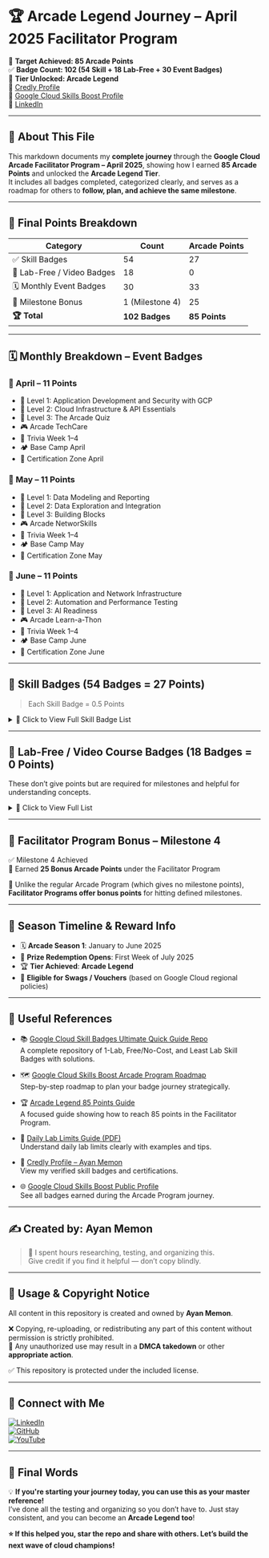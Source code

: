 # 🏆 Arcade Legend Journey – April 2025 Facilitator Program  

🎯 **Target Achieved: 85 Arcade Points**  
✅ **Badge Count: 102 (54 Skill + 18 Lab-Free + 30 Event Badges)**  
🧢 **Tier Unlocked: Arcade Legend**  
🔗 [Credly Profile](https://www.credly.com/users/ayan-memon)  
🔗 [Google Cloud Skills Boost Profile](https://www.cloudskillsboost.google/public_profiles/29eaccb5-6eca-4f23-95da-61281f629ce5)  
🔗 [LinkedIn](https://www.linkedin.com/in/ayanmemon296)

---

## 📜 About This File

This markdown documents my **complete journey** through the **Google Cloud Arcade Facilitator Program – April 2025**, showing how I earned **85 Arcade Points** and unlocked the **Arcade Legend Tier**.  
It includes all badges completed, categorized clearly, and serves as a roadmap for others to **follow, plan, and achieve the same milestone**.

---

## 🎯 Final Points Breakdown

| Category                      | Count            | Arcade Points |
|------------------------------|------------------|----------------|
| ✅ Skill Badges              | 54               | 27             |
| 🎥 Lab-Free / Video Badges   | 18               | 0              |
| 🗓️ Monthly Event Badges      | 30               | 33             |
| 🏅 Milestone Bonus           | 1 (Milestone 4)  | 25             |
| **🏆 Total**                 | **102 Badges**   | **85 Points**  |

---

## 🗓️ Monthly Breakdown – Event Badges

### 📅 April – 11 Points  
- 🎯 Level 1: Application Development and Security with GCP  
- 🎯 Level 2: Cloud Infrastructure & API Essentials  
- 🎯 Level 3: The Arcade Quiz  
- 🎮 Arcade TechCare  
- 🧠 Trivia Week 1–4  
- 🏕️ Base Camp April  
- 🪪 Certification Zone April  

### 📅 May – 11 Points  
- 🎯 Level 1: Data Modeling and Reporting  
- 🎯 Level 2: Data Exploration and Integration  
- 🎯 Level 3: Building Blocks  
- 🎮 Arcade NetworSkills  
- 🧠 Trivia Week 1–4  
- 🏕️ Base Camp May  
- 🪪 Certification Zone May  

### 📅 June – 11 Points  
- 🎯 Level 1: Application and Network Infrastructure  
- 🎯 Level 2: Automation and Performance Testing  
- 🎯 Level 3: AI Readiness  
- 🎮 Arcade Learn-a-Thon  
- 🧠 Trivia Week 1–4  
- 🏕️ Base Camp June  
- 🪪 Certification Zone June  

---

## 🏅 Skill Badges (54 Badges = 27 Points)

> Each Skill Badge = 0.5 Points  

<details>
<summary>📂 Click to View Full Skill Badge List</summary>

- Get Started with Google Workspace Tools  
- Deploy Kubernetes Applications on Google Cloud  
- Set Up an App Dev Environment on Google Cloud  
- Build LookML Objects in Looker  
- Perform Predictive Data Analysis in BigQuery  
- Build Infrastructure with Terraform on Google Cloud  
- Use Functions, Formulas, and Charts in Google Sheets  
- Monitoring in Google Cloud  
- Explore Generative AI with Gemini API in Vertex AI  
- Discover and Protect Sensitive Data Across Your Ecosystem  
- Build Real World AI Applications with Gemini and Imagen  
- Prompt Design in Vertex AI  
- App Building with AppSheet  
- Analyze BigQuery Data in Connected Sheets  
- Get Started with Looker  
- Prepare Data for Looker Dashboards and Reports  
- Manage Data Models in Looker  
- Get Started with Pub/Sub  
- Streaming Analytics into BigQuery  
- Integrate BigQuery Data and Google Workspace using Apps Script  
- Store, Process, and Manage Data on Google Cloud - Command Line  
- Store, Process, and Manage Data on Google Cloud - Console  
- Get Started with API Gateway  
- Create a Streaming Data Lake on Cloud Storage  
- Get Started with Eventarc  
- Tag and Discover BigLake Data  
- Get Started with Dataplex  
- Monitor and Manage Google Cloud Resources  
- Cloud Run Functions: 3 Ways  
- Get Started with Cloud Storage  
- App Engine: 3 Ways  
- Create a Secure Data Lake on Cloud Storage  
- Secure BigLake Data  
- Get Started with Sensitive Data Protection  
- Networking Fundamentals on Google Cloud  
- The Basics of Google Cloud Compute  
- Use APIs to Work with Cloud Storage  
- Using the Google Cloud Speech API  
- Cloud Speech API: 3 Ways  
- Develop with Apps Script and AppSheet  
- Analyze Speech and Language with Google APIs  
- Set Up a Google Cloud Network  
- Analyze Images with the Cloud Vision API  
- Analyze Sentiment with Natural Language API  
- Develop Serverless Apps with Firebase  
- Secure Software Delivery  
- Protect Cloud Traffic with Chrome Enterprise Premium Security  
- Manage Kubernetes in Google Cloud  
- Inspect Rich Documents with Gemini Multimodality and Multimodal RAG  
- Mitigate Threats and Vulnerabilities with Security Command Center  
- Implement Load Balancing on Compute Engine  
- Create and Manage Cloud Spanner Instances  
- Build a Data Mesh with Dataplex  
- Develop Serverless Applications on Cloud Run  

</details>

---

## 🎥 Lab-Free / Video Course Badges (18 Badges = 0 Points)

These don’t give points but are required for milestones and helpful for understanding concepts.

<details>
<summary>📂 Click to View Full List</summary>

- Building Complex End to End Self-Service Experiences in Dialogflow CX  
- Conversational AI on Vertex AI and Dialogflow CX  
- Customer Engagement Suite with Google AI Architecture  
- Digital Transformation with Google Cloud  
- Exploring Data Transformation with Google Cloud  
- Google Calendar  
- Google Docs  
- Google Drive  
- Google Meet  
- Google Sheets  
- Google Slides  
- Innovating with Google Cloud Artificial Intelligence  
- Machine Learning Operations (MLOps) with Vertex AI: Model Evaluation  
- Modernize Infrastructure and Applications with Google Cloud  
- Responsible AI for Digital Leaders with Google Cloud  
- Responsible AI: Applying AI Principles with Google Cloud  
- Scaling with Google Cloud Operations  
- Trust and Security with Google Cloud  

</details>

---

## 🎁 Facilitator Program Bonus – Milestone 4

✅ Milestone 4 Achieved  
🎉 Earned **25 Bonus Arcade Points** under the Facilitator Program  

📝 Unlike the regular Arcade Program (which gives no milestone points), **Facilitator Programs offer bonus points** for hitting defined milestones.

---

## 📅 Season Timeline & Reward Info

- 🗓️ **Arcade Season 1**: January to June 2025  
- 🏁 **Prize Redemption Opens**: First Week of July 2025  
- 🏆 **Tier Achieved**: **Arcade Legend**  
- 🎁 **Eligible for Swags / Vouchers** (based on Google Cloud regional policies)

---

## 🔗 Useful References

- 📚 [Google Cloud Skill Badges Ultimate Quick Guide Repo](https://github.com/AyanMemon296/GoogleCloud-SkillBadges-QuickGuide)  
  A complete repository of 1-Lab, Free/No-Cost, and Least Lab Skill Badges with solutions.

- 🗺️ [Google Cloud Skills Boost Arcade Program Roadmap](https://github.com/AyanMemon296/GoogleCloud-SkillBadges-QuickGuide/blob/main/RoadMap.md)  
  Step-by-step roadmap to plan your badge journey strategically.

- 🏆 [Arcade Legend 85 Points Guide](https://github.com/AyanMemon296/GoogleCloud-SkillBadges-QuickGuide/blob/main/Facilitator-Program-85-Points-Guide.md)  
  A focused guide showing how to reach 85 points in the Facilitator Program.

- 📘 [Daily Lab Limits Guide (PDF)](https://github.com/AyanMemon296/GoogleCloud-SkillBadges-QuickGuide/blob/main/Daily_Lab_Limit.pdf)  
  Understand daily lab limits clearly with examples and tips.

- 🧾 [Credly Profile – Ayan Memon](https://www.credly.com/users/ayan-memon)  
  View my verified skill badges and certifications.

- 🌐 [Google Cloud Skills Boost Public Profile](https://www.cloudskillsboost.google/public_profiles/29eaccb5-6eca-4f23-95da-61281f629ce5)  
  See all badges earned during the Arcade Program journey.

---

## ✍️ Created by: **Ayan Memon**

> 🙌 I spent hours researching, testing, and organizing this.  
> Give credit if you find it helpful — don’t copy blindly.

---

## 🚫 Usage & Copyright Notice

All content in this repository is created and owned by **Ayan Memon**.  

❌ Copying, re-uploading, or redistributing any part of this content without permission is strictly prohibited.  
📌 Any unauthorized use may result in a **DMCA takedown** or other **appropriate action**.

✅ This repository is protected under the included license.

---

## 📢 Connect with Me

[![LinkedIn](https://img.shields.io/badge/LinkedIn-Ayan%20Memon-blue?logo=linkedin)](https://www.linkedin.com/in/ayanmemon296)  
[![GitHub](https://img.shields.io/badge/GitHub-AyanMemon296-black?logo=github)](https://github.com/AyanMemon296)  
[![YouTube](https://img.shields.io/badge/YouTube-ayanmemon2926-red?logo=youtube)](https://www.youtube.com/@ayanmemon2926/playlists)

---

## 🙌 Final Words

💡 **If you're starting your journey today, you can use this as your master reference!**  
I’ve done all the testing and organizing so you don’t have to. Just stay consistent, and you can become an **Arcade Legend too**!

**⭐ If this helped you, star the repo and share with others. Let’s build the next wave of cloud champions!**
